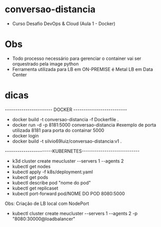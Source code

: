 # conversao-distancia

- Curso Desafio DevOps & Cloud (Aula 1 - Docker)

# Obs
- Todo processo necessário para gerenciar o container vai ser orquestrado pela image python
- Ferramenta utilizada para LB em ON-PREMISE é Metal LB em Data Center

# dicas
----------------------- DOCKER --------------------------
- docker build -t conversao-distancia -f Dockerfile .
- docker run -d -p 8181:5000 conversao-distancia #exemplo de porta utilizada 8181 para porta do containar 5000
- docker login
- docker build -t silvio69luiz/conversao-distancia:v1 .
  
-----------------------KUBERNETES----------------------------
- k3d cluster create meucluster --servers 1 --agents 2
- kubectl get nodes
- kubectl apply -f k8s/deployment.yaml
- kubectl get pods
- kubectl describe pod "nome do pod"
- kubectl get replicaset
-  kubectl port-forward pod/NOME DO POD 8080:5000

Obs: Criação de LB local com NodePort 
- kubectl cluster create meucluster --servers 1 --agents 2 -p "8080:30000@loadbalancer"
 

